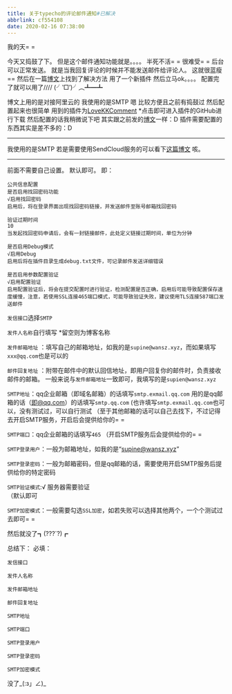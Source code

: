 ```yaml
---
title: 关于typecho的评论邮件通知#已解决
abbrlink: cf554108
date: 2020-02-16 07:38:00
---
```

<!--markdown-->我的天= =
今天又捣鼓了下。
但是这个邮件通知功能就是。。。。
半死不活= =
很难受= =
后台可以正常发送。
就是当我回复评论的时候并不能发送邮件给评论人。
这就很蓝瘦== 
然后在一篇[博文][1]上找到了解决方法
用了一个新插件
然后立马ok。。。。
配置完了就可以用了////
(╯‵□′)╯︵┻━┻

博文上用的是对接阿里云的
我使用的是SMTP
嗯
比较方便且之前有捣鼓过
然后配置起来也很简单
用到的插件为[LoveKKComment][2]
*点击即可进入插件的GitHub进行下载
然后配置的话我稍微说下吧
其实跟之前发的[博文][3]一样：D
插件需要配置的东西其实是差不多的：D


----------
我使用的是SMTP
若是需要使用SendCloud服务的可以看下[这篇博文][4]
咳。


----------


前面不需要自己设置。
默认即可。
即：
```
公共信息配置
是否启用找回密码功能
√启用找回密码
启用后，将在登录界面出现找回密码链接，并发送邮件至账号邮箱找回密码

验证过期时间
10
当发起找回密码申请后，会有一封链接邮件，此处定义链接过期时间，单位为分钟

是否启用Debug模式
√启用Debug
启用后将在插件目录生成debug.txt文件，可记录邮件发送详细错误

是否启用参数配置验证
√启用配置验证
启用配置验证后，将会在提交配置时进行验证，检测配置是否正确，启用后可能导致配置保存速度缓慢，注意，若使用SSL连接465端口模式，可能导致验证失败，建议使用TLS连接587端口发送邮件
```

`发信接口`选择`SMTP`

`发件人名称`自行填写
*留空则为博客名称

`发件邮箱地址` ：填写自己的邮箱地址，如我的是`supine@wansz.xyz`，而如果填写`xxx@qq.com`也是可以的

`邮件回复地址` ：附带在邮件中的默认回信地址，即用户回复你的邮件时，负责接收邮件的邮箱。
一般来说与`发件邮箱地址`一致即可，我填写的是`supien@wansz.xyz`

`SMTP地址`：qq企业邮箱（即域名邮箱）的话填写`smtp.exmail.qq.com`
用的是qq邮箱的话（即@qq.com）的话填写`smtp.qq.com`
(也许填写`smtp.exmail.qq.com`也可以，没有测试过，可以自行测试
（至于其他邮箱的话可以自己去找下，不过记得去开启SMTP服务，开启后会提供给你的= =

`SMTP端口`：qq企业邮箱的话填写`465`
（开启SMTP服务后会提供给你的= =

`SMTP登录用户`：一般为邮箱地址，如我的是“supine@wansz.xyz”

`SMTP登录密码`：一般为邮箱密码，但是qq邮箱的话，需要使用开启SMTP服务后提供给你的特定密码


`SMTP验证模式`:√ 服务器需要验证  
（默认即可

`SMTP加密模式`：一般需要勾选`SSL加密`，如若失败可以选择其他两个，一个个测试过去即可= =

然后就没了┓(???`?)┏

总结下：
必填：
```
发信接口

发件人名称

发件邮箱地址

邮件回复地址

SMTP地址

SMTP端口

SMTP登录用户

SMTP登录密码

SMTP加密模式

```

没了_(:з」∠)_

[1]: http://www.neversettle.club/skill/typechocomment.html
[2]: https://github.com/ylqjgm/LoveKKComment
[3]: https://wansz.xyz/index.php/archives/166/
[4]: http://www.neversettle.club/skill/typechocomment.html